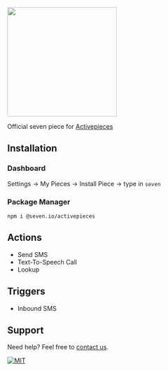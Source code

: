 <img src="https://www.seven.io/wp-content/uploads/Logo.svg" width="250" />

Official seven piece for [Activepieces](https://www.activepieces.com/)

## Installation
### Dashboard
Settings -> My Pieces -> Install Piece -> type in `seven`

### Package Manager
`npm i @seven.io/activepieces`

## Actions
- Send SMS
- Text-To-Speech Call
- Lookup

## Triggers
- Inbound SMS

## Support

Need help? Feel free to [contact us](https://www.seven.io/en/company/contact/).

[![MIT](https://img.shields.io/badge/License-MIT-teal.svg)](LICENSE)
